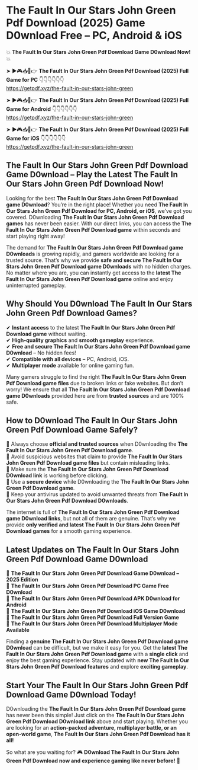 # The Fault In Our Stars John Green Pdf Download (2025) Game D0wnload Free – PC, Android & iOS

💥 **The Fault In Our Stars John Green Pdf Download Game D0wnload Now!** 💥  

➤ ►🎮📥📱👉 **The Fault In Our Stars John Green Pdf Download (2025) Full Game for PC** 👇👇👇👇👇👇  
https://getpdf.xyz/the-fault-in-our-stars-john-green  

➤ ►🎮📥📱👉 **The Fault In Our Stars John Green Pdf Download (2025) Full Game for Android** 👇👇👇👇👇👇  
https://getpdf.xyz/the-fault-in-our-stars-john-green  

➤ ►🎮📥📱👉 **The Fault In Our Stars John Green Pdf Download (2025) Full Game for iOS** 👇👇👇👇👇👇  
https://getpdf.xyz/the-fault-in-our-stars-john-green  

## The Fault In Our Stars John Green Pdf Download Game D0wnload – Play the Latest The Fault In Our Stars John Green Pdf Download Now!

Looking for the best **The Fault In Our Stars John Green Pdf Download game D0wnload**? You’re in the right place! Whether you need **The Fault In Our Stars John Green Pdf Download for PC, Android, or iOS**, we’ve got you covered. D0wnloading **The Fault In Our Stars John Green Pdf Download games** has never been easier. With our direct links, you can access the **The Fault In Our Stars John Green Pdf Download game** within seconds and start playing right away!  

The demand for **The Fault In Our Stars John Green Pdf Download game D0wnloads** is growing rapidly, and gamers worldwide are looking for a trusted source. That’s why we provide **safe and secure The Fault In Our Stars John Green Pdf Download game D0wnloads** with no hidden charges. No matter where you are, you can instantly get access to the **latest The Fault In Our Stars John Green Pdf Download game** online and enjoy uninterrupted gameplay.  

## **Why Should You D0wnload The Fault In Our Stars John Green Pdf Download Games?**  

✔ **Instant access** to the latest **The Fault In Our Stars John Green Pdf Download game** without waiting.  
✔ **High-quality graphics** and **smooth gameplay** experience.  
✔ **Free and secure The Fault In Our Stars John Green Pdf Download game D0wnload** – No hidden fees!  
✔ **Compatible with all devices** – PC, Android, iOS.  
✔ **Multiplayer mode** available for online gaming fun.  

Many gamers struggle to find the right **The Fault In Our Stars John Green Pdf Download game files** due to broken links or fake websites. But don’t worry! We ensure that all **The Fault In Our Stars John Green Pdf Download game D0wnloads** provided here are from **trusted sources** and are 100% safe.  

## **How to D0wnload The Fault In Our Stars John Green Pdf Download Game Safely?**  

📌 Always choose **official and trusted sources** when D0wnloading the **The Fault In Our Stars John Green Pdf Download game**.  
📌 Avoid suspicious websites that claim to provide **The Fault In Our Stars John Green Pdf Download game files** but contain misleading links.  
📌 Make sure the **The Fault In Our Stars John Green Pdf Download D0wnload link** is working before clicking.  
📌 Use a **secure device** while D0wnloading the **The Fault In Our Stars John Green Pdf Download game**.  
📌 Keep your antivirus updated to avoid unwanted threats from **The Fault In Our Stars John Green Pdf Download D0wnloads**.  

The internet is full of **The Fault In Our Stars John Green Pdf Download game D0wnload links**, but not all of them are genuine. That’s why we provide **only verified and latest The Fault In Our Stars John Green Pdf Download games** for a smooth gaming experience.  

## **Latest Updates on The Fault In Our Stars John Green Pdf Download Game D0wnload**  

🔹 **The Fault In Our Stars John Green Pdf Download Game D0wnload – 2025 Edition**  
🔹 **The Fault In Our Stars John Green Pdf Download PC Game Free D0wnload**  
🔹 **The Fault In Our Stars John Green Pdf Download APK D0wnload for Android**  
🔹 **The Fault In Our Stars John Green Pdf Download iOS Game D0wnload**  
🔹 **The Fault In Our Stars John Green Pdf Download Full Version Game**  
🔹 **The Fault In Our Stars John Green Pdf Download Multiplayer Mode Available**  

Finding a **genuine The Fault In Our Stars John Green Pdf Download game D0wnload** can be difficult, but we make it easy for you. Get the **latest The Fault In Our Stars John Green Pdf Download game** with a **single click** and enjoy the best gaming experience. Stay updated with **new The Fault In Our Stars John Green Pdf Download features** and explore **exciting gameplay**.  

## **Start Your The Fault In Our Stars John Green Pdf Download Game D0wnload Today!**  

D0wnloading the **The Fault In Our Stars John Green Pdf Download game** has never been this simple! Just click on the **The Fault In Our Stars John Green Pdf Download D0wnload link** above and start playing. Whether you are looking for an **action-packed adventure, multiplayer battle, or an open-world game**, **The Fault In Our Stars John Green Pdf Download has it all!**  

So what are you waiting for? 🎮 **D0wnload The Fault In Our Stars John Green Pdf Download now and experience gaming like never before!** 🚀  
